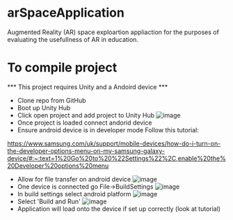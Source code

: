 # arSpaceApplication

Augmented Reality (AR) space exploartion appliaction for the purposes of evaluating the usefullness of AR in education.

# To compile project

*** This project requires Unity and a Andoird device ***

- Clone repo from GitHub
- Boot up Unity Hub
- Click open project and add project to Unity Hub
![image](https://user-images.githubusercontent.com/79984646/167518072-4c37b5bf-8e41-42b3-96b9-373727ed28c1.png)
- Once project is loaded connect andorid device
- Ensure android device is in developer mode Follow this tutorial: 

https://www.samsung.com/uk/support/mobile-devices/how-do-i-turn-on-the-developer-options-menu-on-my-samsung-galaxy-device/#:~:text=1%20Go%20to%20%22Settings%22%2C,enable%20the%20Developer%20options%20menu

- Allow for file transfer on android device
![image](https://user-images.githubusercontent.com/79984646/167518149-99cbb40c-bfd8-455f-a4b9-a65b728b591d.png)
- One device is connected go File->BuildSettings
![image](https://user-images.githubusercontent.com/79984646/167518183-c9221ccc-2b09-4df3-9767-9eb08725941d.png)
- In build settings select android platform
![image](https://user-images.githubusercontent.com/79984646/167518208-c8089ad9-29da-499c-9b01-27123f77b3f2.png)
- Select 'Build and Run'
![image](https://user-images.githubusercontent.com/79984646/167518236-3b02c596-1c54-4be9-ab09-a52e1535a892.png)
- Application will load onto the device if set up correctly (look at tutorial)
